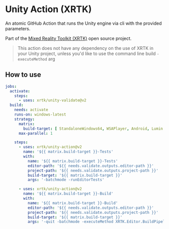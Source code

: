 # Unity Action (XRTK)

An atomic GitHub Action that runs the Unity engine via cli with the provided parameters.

Part of the [Mixed Reality Toolkit (XRTK)](https://github.com/XRTK) open source project.

> This action does not have any dependency on the use of XRTK in your Unity project, unless you'd like to use the command line build `-executeMethod` arg

## How to use

```yaml
jobs:
  activate:
    steps:
      - uses: xrtk/unity-validate@v2
  build:
    needs: activate
    runs-on: windows-latest
    strategy:
      matrix:
        build-target: [ StandaloneWindows64, WSAPlayer, Android, Lumin ]
      max-parallel: 1

    steps:
      - uses: xrtk/unity-action@v2
        name: '${{ matrix.build-target }}-Tests'
        with:
          name: '${{ matrix.build-target }}-Tests'
          editor-path: '${{ needs.validate.outputs.editor-path }}'
          project-path: '${{ needs.validate.outputs.project-path }}'
          build-target: '${{ matrix.build-target }}'
          args: '-batchmode -runEditorTests'

      - uses: xrtk/unity-action@v2
        name: '${{ matrix.build-target }}-Build'
        with:
          name: '${{ matrix.build-target }}-Build'
          editor-path: '${{ needs.validate.outputs.editor-path }}'
          project-path: '${{ needs.validate.outputs.project-path }}'
          build-target: '${{ matrix.build-target }}'
          args: '-quit -batchmode -executeMethod XRTK.Editor.BuildPipeline.UnityPlayerBuildTools.StartCommandLineBuild'

```